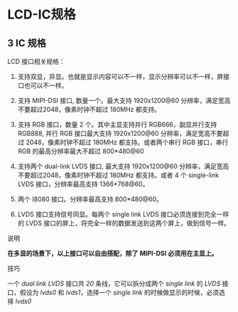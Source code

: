 # LCD-IC规格

## 3 IC 规格

LCD 接口相关规格：

1. 支持双显，异显。也就是显示内容可以不一样，显示分辨率可以不一样，屏接口也可以不一样。

2. 支持 MIPI-DSI 接口, 数量一个。最大支持 1920x1200@60 分辨率，满足宽高不要超过2048，像素时钟不超过 180MHz 都支持。

3. 支持 RGB 接口，数量 2 个。其中主显支持并行 RGB666，副显并行支持 RGB888, 并行 RGB 接口最大支持 1920x1200@60 分辨率，满足宽高不要超过 2048，像素时钟不超过 180MHz 都支持。或者两个串行 RGB 接口，串行 RGB 的最高分辨率最大不超过 800*480@60

4. 支持两个 dual-link LVDS 接口, 最大支持 1920x1200@60 分辨率，满足宽高不要超过2048，像素时钟不超过 180MHz 都支持。或者 4 个 single-link LVDS 接口，分辨率最高支持 1366*768@60。

5. 两个 I8080 接口。分辨率最高支持 800*480@60。

6. LVDS 接口支持信号同显。每两个 single link LVDS 接口必须连接到完全一样的 LVDS 接口的屏上，将完全一样的数据发送到这两个屏上，做到信号一样。

说明

**在多显的场景下，以上接口可以自由搭配，除了** **MIPI-DSI** **必须用在主显上。**

技巧

一个 *dual link LVDS* 接口共 *20* 条线，它可以拆分成两个 *single link* 的 *LVDS* 接口，假设为 *lvds0* 和 *lvds1*，选择一个 *single* *link* 的时候做显示的时候，必须选择 *lvds0*
